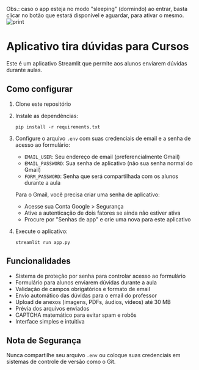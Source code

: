 Obs.: caso o app esteja no modo "sleeping" (dormindo) ao entrar, basta clicar no botão que estará disponível e aguardar, para ativar o mesmo.
![print](https://github.com/user-attachments/assets/39b6f500-3da4-4b32-a9bb-e537d3fbe2cd)

# Aplicativo tira dúvidas para Cursos

Este é um aplicativo Streamlit que permite aos alunos enviarem dúvidas durante aulas.

## Como configurar

1. Clone este repositório
2. Instale as dependências:
   ```
   pip install -r requirements.txt
   ```
3. Configure o arquivo `.env` com suas credenciais de email e a senha de acesso ao formulário:
   - `EMAIL_USER`: Seu endereço de email (preferencialmente Gmail)
   - `EMAIL_PASSWORD`: Sua senha de aplicativo (não sua senha normal do Gmail)
   - `FORM_PASSWORD`: Senha que será compartilhada com os alunos durante a aula

   Para o Gmail, você precisa criar uma senha de aplicativo:
   - Acesse sua Conta Google > Segurança 
   - Ative a autenticação de dois fatores se ainda não estiver ativa
   - Procure por "Senhas de app" e crie uma nova para este aplicativo

4. Execute o aplicativo:
   ```
   streamlit run app.py
   ```

## Funcionalidades

- Sistema de proteção por senha para controlar acesso ao formulário
- Formulário para alunos enviarem dúvidas durante a aula
- Validação de campos obrigatórios e formato de email
- Envio automático das dúvidas para o email do professor
- Upload de anexos (imagens, PDFs, áudios, vídeos) até 30 MB
- Prévia dos arquivos enviados
- CAPTCHA matemático para evitar spam e robôs
- Interface simples e intuitiva

## Nota de Segurança

Nunca compartilhe seu arquivo `.env` ou coloque suas credenciais em sistemas de controle de versão como o Git.